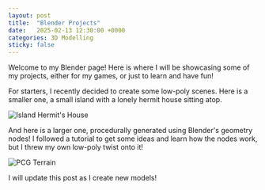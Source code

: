 ```yaml
---
layout: post
title:  "Blender Projects"
date:   2025-02-13 12:30:00 +0000
categories: 3D Modelling
sticky: false
---
```

Welcome to my Blender page!
Here is where I will be showcasing some of my projects, either for my games, or just to learn and have fun!

For starters, I recently decided to create some low-poly scenes. Here is a smaller one, a small island with a lonely hermit house sitting atop.

![Island Hermit's House]({{site.baseurl}}/assets/images/placeholder.jpg)

And here is a larger one, procedurally generated using Blender's geometry nodes! I followed a tutorial to get some ideas and learn how the nodes work, but I threw my own low-poly twist onto it!

![PCG Terrain]({{site.baseurl}}/assets/images/placeholder.jpg)

I will update this post as I create new models!